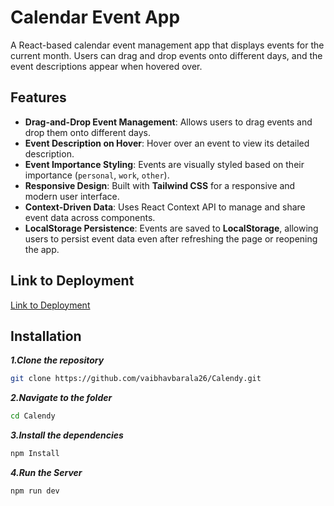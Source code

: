 # Calendar Event App

A React-based calendar event management app that displays events for the current month. Users can drag and drop events onto different days, and the event descriptions appear when hovered over.

## Features

- **Drag-and-Drop Event Management**: Allows users to drag events and drop them onto different days.
- **Event Description on Hover**: Hover over an event to view its detailed description.
- **Event Importance Styling**: Events are visually styled based on their importance (`personal`, `work`, `other`).
- **Responsive Design**: Built with **Tailwind CSS** for a responsive and modern user interface.
- **Context-Driven Data**: Uses React Context API to manage and share event data across components.
- **LocalStorage Persistence**: Events are saved to **LocalStorage**, allowing users to persist event data even after refreshing the page or reopening the app.


## Link to Deployment
[Link to Deployment](https://calendy-114o.vercel.app/)
## Installation



***1.Clone the repository***



```bash
git clone https://github.com/vaibhavbarala26/Calendy.git
```
***2.Navigate to the folder***


```bash
cd Calendy
```

***3.Install the dependencies***
```bash
npm Install
```
***4.Run the Server***
```bash
npm run dev
```
